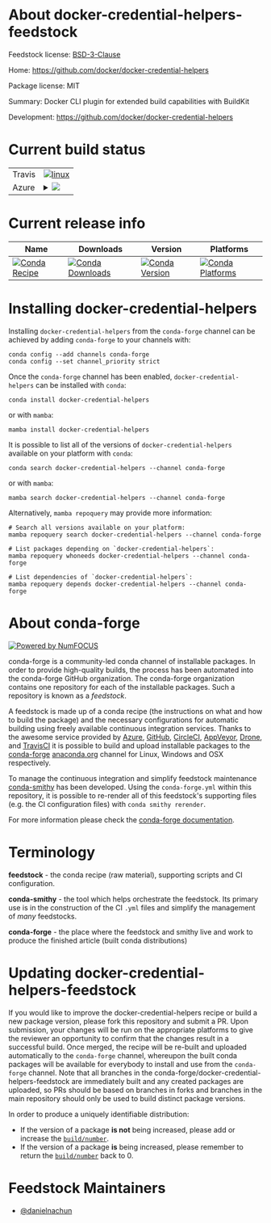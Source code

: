 About docker-credential-helpers-feedstock
=========================================

Feedstock license: [BSD-3-Clause](https://github.com/conda-forge/docker-credential-helpers-feedstock/blob/main/LICENSE.txt)

Home: https://github.com/docker/docker-credential-helpers

Package license: MIT

Summary: Docker CLI plugin for extended build capabilities with BuildKit

Development: https://github.com/docker/docker-credential-helpers

Current build status
====================


<table><tr>
    <td>Travis</td>
    <td>
      <a href="https://app.travis-ci.com/conda-forge/docker-credential-helpers-feedstock">
        <img alt="linux" src="https://img.shields.io/travis/com/conda-forge/docker-credential-helpers-feedstock/main.svg?label=Linux">
      </a>
    </td>
  </tr>
    
  <tr>
    <td>Azure</td>
    <td>
      <details>
        <summary>
          <a href="https://dev.azure.com/conda-forge/feedstock-builds/_build/latest?definitionId=23474&branchName=main">
            <img src="https://dev.azure.com/conda-forge/feedstock-builds/_apis/build/status/docker-credential-helpers-feedstock?branchName=main">
          </a>
        </summary>
        <table>
          <thead><tr><th>Variant</th><th>Status</th></tr></thead>
          <tbody><tr>
              <td>linux_64</td>
              <td>
                <a href="https://dev.azure.com/conda-forge/feedstock-builds/_build/latest?definitionId=23474&branchName=main">
                  <img src="https://dev.azure.com/conda-forge/feedstock-builds/_apis/build/status/docker-credential-helpers-feedstock?branchName=main&jobName=linux&configuration=linux%20linux_64_" alt="variant">
                </a>
              </td>
            </tr><tr>
              <td>linux_aarch64</td>
              <td>
                <a href="https://dev.azure.com/conda-forge/feedstock-builds/_build/latest?definitionId=23474&branchName=main">
                  <img src="https://dev.azure.com/conda-forge/feedstock-builds/_apis/build/status/docker-credential-helpers-feedstock?branchName=main&jobName=linux&configuration=linux%20linux_aarch64_" alt="variant">
                </a>
              </td>
            </tr><tr>
              <td>linux_ppc64le</td>
              <td>
                <a href="https://dev.azure.com/conda-forge/feedstock-builds/_build/latest?definitionId=23474&branchName=main">
                  <img src="https://dev.azure.com/conda-forge/feedstock-builds/_apis/build/status/docker-credential-helpers-feedstock?branchName=main&jobName=linux&configuration=linux%20linux_ppc64le_" alt="variant">
                </a>
              </td>
            </tr><tr>
              <td>osx_64</td>
              <td>
                <a href="https://dev.azure.com/conda-forge/feedstock-builds/_build/latest?definitionId=23474&branchName=main">
                  <img src="https://dev.azure.com/conda-forge/feedstock-builds/_apis/build/status/docker-credential-helpers-feedstock?branchName=main&jobName=osx&configuration=osx%20osx_64_" alt="variant">
                </a>
              </td>
            </tr><tr>
              <td>osx_arm64</td>
              <td>
                <a href="https://dev.azure.com/conda-forge/feedstock-builds/_build/latest?definitionId=23474&branchName=main">
                  <img src="https://dev.azure.com/conda-forge/feedstock-builds/_apis/build/status/docker-credential-helpers-feedstock?branchName=main&jobName=osx&configuration=osx%20osx_arm64_" alt="variant">
                </a>
              </td>
            </tr><tr>
              <td>win_64</td>
              <td>
                <a href="https://dev.azure.com/conda-forge/feedstock-builds/_build/latest?definitionId=23474&branchName=main">
                  <img src="https://dev.azure.com/conda-forge/feedstock-builds/_apis/build/status/docker-credential-helpers-feedstock?branchName=main&jobName=win&configuration=win%20win_64_" alt="variant">
                </a>
              </td>
            </tr>
          </tbody>
        </table>
      </details>
    </td>
  </tr>
</table>

Current release info
====================

| Name | Downloads | Version | Platforms |
| --- | --- | --- | --- |
| [![Conda Recipe](https://img.shields.io/badge/recipe-docker--credential--helpers-green.svg)](https://anaconda.org/conda-forge/docker-credential-helpers) | [![Conda Downloads](https://img.shields.io/conda/dn/conda-forge/docker-credential-helpers.svg)](https://anaconda.org/conda-forge/docker-credential-helpers) | [![Conda Version](https://img.shields.io/conda/vn/conda-forge/docker-credential-helpers.svg)](https://anaconda.org/conda-forge/docker-credential-helpers) | [![Conda Platforms](https://img.shields.io/conda/pn/conda-forge/docker-credential-helpers.svg)](https://anaconda.org/conda-forge/docker-credential-helpers) |

Installing docker-credential-helpers
====================================

Installing `docker-credential-helpers` from the `conda-forge` channel can be achieved by adding `conda-forge` to your channels with:

```
conda config --add channels conda-forge
conda config --set channel_priority strict
```

Once the `conda-forge` channel has been enabled, `docker-credential-helpers` can be installed with `conda`:

```
conda install docker-credential-helpers
```

or with `mamba`:

```
mamba install docker-credential-helpers
```

It is possible to list all of the versions of `docker-credential-helpers` available on your platform with `conda`:

```
conda search docker-credential-helpers --channel conda-forge
```

or with `mamba`:

```
mamba search docker-credential-helpers --channel conda-forge
```

Alternatively, `mamba repoquery` may provide more information:

```
# Search all versions available on your platform:
mamba repoquery search docker-credential-helpers --channel conda-forge

# List packages depending on `docker-credential-helpers`:
mamba repoquery whoneeds docker-credential-helpers --channel conda-forge

# List dependencies of `docker-credential-helpers`:
mamba repoquery depends docker-credential-helpers --channel conda-forge
```


About conda-forge
=================

[![Powered by
NumFOCUS](https://img.shields.io/badge/powered%20by-NumFOCUS-orange.svg?style=flat&colorA=E1523D&colorB=007D8A)](https://numfocus.org)

conda-forge is a community-led conda channel of installable packages.
In order to provide high-quality builds, the process has been automated into the
conda-forge GitHub organization. The conda-forge organization contains one repository
for each of the installable packages. Such a repository is known as a *feedstock*.

A feedstock is made up of a conda recipe (the instructions on what and how to build
the package) and the necessary configurations for automatic building using freely
available continuous integration services. Thanks to the awesome service provided by
[Azure](https://azure.microsoft.com/en-us/services/devops/), [GitHub](https://github.com/),
[CircleCI](https://circleci.com/), [AppVeyor](https://www.appveyor.com/),
[Drone](https://cloud.drone.io/welcome), and [TravisCI](https://travis-ci.com/)
it is possible to build and upload installable packages to the
[conda-forge](https://anaconda.org/conda-forge) [anaconda.org](https://anaconda.org/)
channel for Linux, Windows and OSX respectively.

To manage the continuous integration and simplify feedstock maintenance
[conda-smithy](https://github.com/conda-forge/conda-smithy) has been developed.
Using the ``conda-forge.yml`` within this repository, it is possible to re-render all of
this feedstock's supporting files (e.g. the CI configuration files) with ``conda smithy rerender``.

For more information please check the [conda-forge documentation](https://conda-forge.org/docs/).

Terminology
===========

**feedstock** - the conda recipe (raw material), supporting scripts and CI configuration.

**conda-smithy** - the tool which helps orchestrate the feedstock.
                   Its primary use is in the construction of the CI ``.yml`` files
                   and simplify the management of *many* feedstocks.

**conda-forge** - the place where the feedstock and smithy live and work to
                  produce the finished article (built conda distributions)


Updating docker-credential-helpers-feedstock
============================================

If you would like to improve the docker-credential-helpers recipe or build a new
package version, please fork this repository and submit a PR. Upon submission,
your changes will be run on the appropriate platforms to give the reviewer an
opportunity to confirm that the changes result in a successful build. Once
merged, the recipe will be re-built and uploaded automatically to the
`conda-forge` channel, whereupon the built conda packages will be available for
everybody to install and use from the `conda-forge` channel.
Note that all branches in the conda-forge/docker-credential-helpers-feedstock are
immediately built and any created packages are uploaded, so PRs should be based
on branches in forks and branches in the main repository should only be used to
build distinct package versions.

In order to produce a uniquely identifiable distribution:
 * If the version of a package **is not** being increased, please add or increase
   the [``build/number``](https://docs.conda.io/projects/conda-build/en/latest/resources/define-metadata.html#build-number-and-string).
 * If the version of a package **is** being increased, please remember to return
   the [``build/number``](https://docs.conda.io/projects/conda-build/en/latest/resources/define-metadata.html#build-number-and-string)
   back to 0.

Feedstock Maintainers
=====================

* [@danielnachun](https://github.com/danielnachun/)

